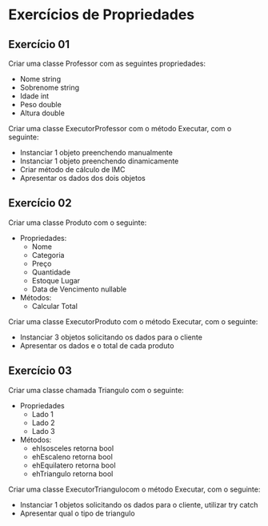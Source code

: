 ﻿# Exercícios de Propriedades

## Exercício 01
Criar uma classe Professor com as seguintes propriedades:
- Nome string
- Sobrenome string
- Idade int
- Peso double
- Altura double

Criar uma classe ExecutorProfessor com o método Executar, com o seguinte:
- Instanciar 1 objeto preenchendo manualmente
- Instanciar 1 objeto preenchendo dinamicamente 
- Criar método de cálculo de IMC
- Apresentar os dados dos dois objetos

## Exercício 02
Criar uma classe Produto com o seguinte:
- Propriedades:
	- Nome
	- Categoria
	- Preço
	- Quantidade
	- Estoque Lugar
	- Data de Vencimento nullable
- Métodos:
	- Calcular Total

Criar uma classe ExecutorProduto com o método Executar, com o seguinte:
- Instanciar 3 objetos solicitando os dados para o cliente
- Apresentar os dados e o total de cada produto

## Exercício 03
Criar uma classe chamada Triangulo com o seguinte:
- Propriedades
	- Lado 1
	- Lado 2
	- Lado 3
- Métodos:
	- ehIsosceles retorna bool
	- ehEscaleno retorna bool
	- ehEquilatero retorna bool
	- ehTriangulo retorna bool

Criar uma classe ExecutorTriangulocom o método Executar, com o seguinte:
- Instanciar 1 objetos solicitando os dados para o cliente, utilizar try catch
- Apresentar qual o tipo de triangulo